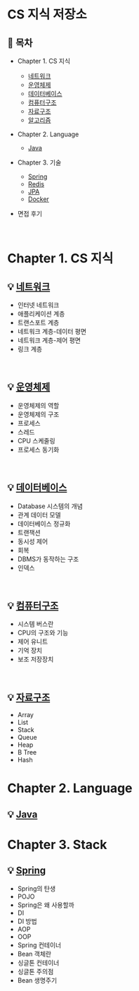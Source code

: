 # CS 지식 저장소

## :memo: 목차

- Chapter 1. CS 지식
  - [네트워크]()
  - [운영체제]()
  - [데이터베이스]()
  - [컴퓨터구조]()
  - [자료구조]()
  - [알고리즘]()
- Chapter 2. Language
  - [Java](https://github.com/Hyun0828/CS/tree/main/Language/Java)
- Chapter 3. 기술
  - [Spring]()
  - [Redis]()
  - [JPA]()
  - [Docker]()

- 면접 후기
  

</br>

# Chapter 1. CS 지식
## :bulb: [네트워크]()
  - 인터넷 네트워크
  - 애플리케이션 계층
  - 트랜스포트 계층
  - 네트워크 계층-데이터 평면
  - 네트워크 계층-제어 평면
  - 링크 계층


</br>

## :bulb: [운영체제]()
  - 운영체제의 역할
  - 운영체제의 구조
  - 프로세스
  - 스레드
  - CPU 스케줄링
  - 프로세스 동기화


</br>

## :bulb: [데이터베이스]()
  - Database 시스템의 개념
  - 관계 데이터 모델
  - 데이터베이스 정규화
  - 트랜잭션
  - 동시성 제어
  - 회복
  - DBMS가 동작하는 구조
  - 인덱스

</br>

## :bulb: [컴퓨터구조]()  
  - 시스템 버스란
  - CPU의 구조와 기능
  - 제어 유니트
  - 기억 장치
  - 보조 저장장치

</br>

## :bulb: [자료구조]()
  - Array
  - List
  - Stack
  - Queue
  - Heap
  - B Tree
  - Hash


# Chapter 2. Language
## :bulb: [Java]()


# Chapter 3. Stack
## :bulb: [Spring]()
  - Spring의 탄생
  - POJO
  - Spring은 왜 사용할까
  - DI
  - DI 방법
  - AOP
  - OOP
  - Spring 컨테이너
  - Bean 객체란
  - 싱글톤 컨테이너
  - 싱글톤 주의점
  - Bean 생명주기
